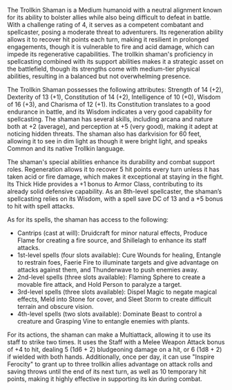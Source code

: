 The Trollkin Shaman is a Medium humanoid with a neutral alignment known for its ability to bolster allies while also being difficult to defeat in battle. With a challenge rating of 4, it serves as a competent combatant and spellcaster, posing a moderate threat to adventurers. Its regeneration ability allows it to recover hit points each turn, making it resilient in prolonged engagements, though it is vulnerable to fire and acid damage, which can impede its regenerative capabilities. The trollkin shaman's proficiency in spellcasting combined with its support abilities makes it a strategic asset on the battlefield, though its strengths come with medium-tier physical abilities, resulting in a balanced but not overwhelming presence.

The Trollkin Shaman possesses the following attributes: Strength of 14 (+2), Dexterity of 13 (+1), Constitution of 14 (+2), Intelligence of 10 (+0), Wisdom of 16 (+3), and Charisma of 12 (+1). Its Constitution translates to a good endurance in battle, and its Wisdom indicates a very good capability for spellcasting. The shaman has several skills, including arcana and nature both at +2 (average), and perception at +5 (very good), making it adept at noticing hidden threats. The shaman also has darkvision for 60 feet, allowing it to see in dim light as though it were bright light, and speaks Common and its native Trollkin language.

The shaman's special abilities enhance its durability and combat support roles. Regeneration allows it to recover 5 hit points every turn unless it has taken acid or fire damage, which makes it exceptional at staying in the fight. Its Thick Hide provides a +1 bonus to Armor Class, contributing to its already solid defensive capability. As an 8th-level spellcaster, the shaman’s spellcasting relies on its Wisdom, with a spell save DC of 13 and a +5 bonus to hit with spell attacks. 

As for its spells, the shaman has access to the following:
- Cantrips (cast at will): Druidcraft for minor natural effects, Produce Flame for creating a fire source, and Shillelagh to enhance its staff attacks.
- 1st-level spells (four slots available): Cure Wounds for healing, Entangle to restrain foes, Faerie Fire to illuminate targets and give advantage on attacks against them, and Thunderwave to push enemies away.
- 2nd-level spells (three slots available): Flaming Sphere to create a movable fire attack, and Hold Person to paralyze a target.
- 3rd-level spells (three slots available): Dispel Magic to negate magical effects, Meld into Stone for cover, and Sleet Storm to create difficult terrain and obscure vision.
- 4th-level spells (two slots available): Dominate Beast to control a creature and Grasping Vine to entangle enemies with plants.

For its actions, the shaman can make a Multiattack, allowing it to use its staff to strike two times. It uses the Staff with a Melee Weapon Attack bonus of +4 to hit, dealing 5 (1d6 + 2) bludgeoning damage on a hit, or 6 (1d8 + 2) if wielded with both hands. Additionally, once per day, it can use "Inspire Ferocity" to grant up to three trollkin allies advantage on attack rolls and saving throws until the end of its next turn, as well as 10 temporary hit points, making it highly effective in supporting its kin during combat.